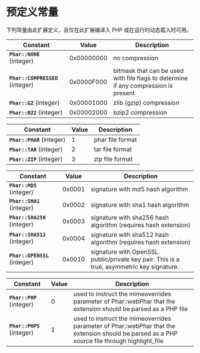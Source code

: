 预定义常量
==========

下列常量由此扩展定义，且仅在此扩展编译入 PHP 或在运行时动态载入时可用。

| Constant                                                   | Value      | Description                                                                         |
|------------------------------------------------------------|------------|-------------------------------------------------------------------------------------|
| **`Phar::NONE`** (<span class="type">integer</span>)       | 0x00000000 | no compression                                                                      |
| **`Phar::COMPRESSED`** (<span class="type">integer</span>) | 0x0000F000 | bitmask that can be used with file flags to determine if any compression is present |
| **`Phar::GZ`** (<span class="type">integer</span>)         | 0x00001000 | zlib (gzip) compression                                                             |
| **`Phar::BZ2`** (<span class="type">integer</span>)        | 0x00002000 | bzip2 compression                                                                   |

| Constant                                             | Value | Description      |
|------------------------------------------------------|-------|------------------|
| **`Phar::PHAR`** (<span class="type">integer</span>) | 1     | phar file format |
| **`Phar::TAR`** (<span class="type">integer</span>)  | 2     | tar file format  |
| **`Phar::ZIP`** (<span class="type">integer</span>)  | 3     | zip file format  |

| Constant                                                | Value  | Description                                                                               |
|---------------------------------------------------------|--------|-------------------------------------------------------------------------------------------|
| **`Phar::MD5`** (<span class="type">integer</span>)     | 0x0001 | signature with md5 hash algorithm                                                         |
| **`Phar::SHA1`** (<span class="type">integer</span>)    | 0x0002 | signature with sha1 hash algorithm                                                        |
| **`Phar::SHA256`** (<span class="type">integer</span>)  | 0x0003 | signature with sha256 hash algorithm (requires hash extension)                            |
| **`Phar::SHA512`** (<span class="type">integer</span>)  | 0x0004 | signature with sha512 hash algorithm (requires hash extension)                            |
| **`Phar::OPENSSL`** (<span class="type">integer</span>) | 0x0010 | signature with OpenSSL public/private key pair. This is a true, asymmetric key signature. |

| Constant                                             | Value | Description                                                                                                                                                                                                |
|------------------------------------------------------|-------|------------------------------------------------------------------------------------------------------------------------------------------------------------------------------------------------------------|
| **`Phar::PHP`** (<span class="type">integer</span>)  | 0     | used to instruct the mimeoverrides parameter of <span class="function">Phar::webPhar</span> that the extension should be parsed as a PHP file                                                              |
| **`Phar::PHPS`** (<span class="type">integer</span>) | 1     | used to instruct the mimeoverrides parameter of <span class="function">Phar::webPhar</span> that the extension should be parsed as a PHP source file through <span class="function">highlight\_file</span> |
